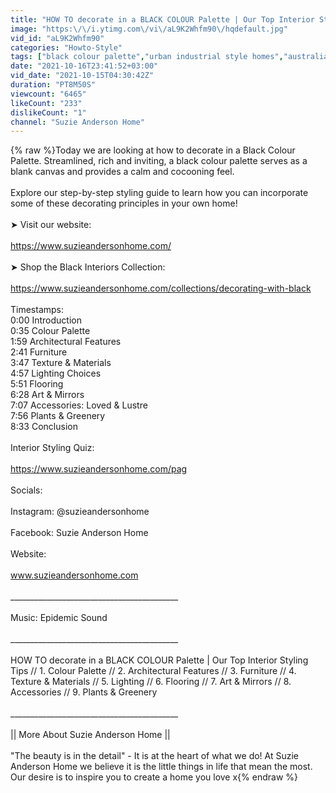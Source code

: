 ```yaml
---
title: "HOW TO decorate in a BLACK COLOUR Palette | Our Top Interior Styling Tips"
image: "https:\/\/i.ytimg.com\/vi\/aL9K2Whfm90\/hqdefault.jpg"
vid_id: "aL9K2Whfm90"
categories: "Howto-Style"
tags: ["black colour palette","urban industrial style homes","australian home tours"]
date: "2021-10-16T23:41:52+03:00"
vid_date: "2021-10-15T04:30:42Z"
duration: "PT8M50S"
viewcount: "6465"
likeCount: "233"
dislikeCount: "1"
channel: "Suzie Anderson Home"
---
```

{% raw %}Today we are looking at how to decorate in a Black Colour Palette. Streamlined, rich and inviting, a black colour palette serves as a blank canvas and provides a calm and cocooning feel.<br /><br />Explore our step-by-step styling guide to learn how you can incorporate some of these decorating principles in your own home! <br /><br />➤ Visit our website:<br /><br /><a rel="nofollow" target="blank" href="https://www.suzieandersonhome.com/">https://www.suzieandersonhome.com/</a><br /><br />➤ Shop the Black Interiors Collection:<br /><br /><a rel="nofollow" target="blank" href="https://www.suzieandersonhome.com/collections/decorating-with-black">https://www.suzieandersonhome.com/collections/decorating-with-black</a><br /><br />Timestamps:<br />0:00 Introduction<br />0:35 Colour Palette<br />1:59 Architectural Features<br />2:41 Furniture<br />3:47 Texture &amp; Materials<br />4:57 Lighting Choices<br />5:51 Flooring<br />6:28 Art &amp; Mirrors<br />7:07 Accessories: Loved &amp; Lustre<br />7:56 Plants &amp; Greenery<br />8:33 Conclusion<br /><br />Interior Styling Quiz: <br /><br /><a rel="nofollow" target="blank" href="https://www.suzieandersonhome.com/pag">https://www.suzieandersonhome.com/pag</a><br /><br />Socials:<br /><br />Instagram: @suzieandersonhome<br /><br />Facebook: Suzie Anderson Home<br /><br />Website:<br /><br />www.suzieandersonhome.com  <br /><br />__________________________________________  <br /><br />Music: Epidemic Sound <br /><br />__________________________________________  <br /><br />HOW TO decorate in a BLACK COLOUR Palette | Our Top Interior Styling Tips // 1. Colour Palette  // 2. Architectural Features // 3. Furniture // 4. Texture &amp; Materials // 5. Lighting // 6. Flooring  // 7. Art &amp; Mirrors // 8. Accessories // 9. Plants &amp; Greenery<br /><br />__________________________________________  <br /><br />|| More About Suzie Anderson Home ||   <br /><br />&quot;The beauty is in the detail&quot; - It is at the heart of what we do!  At Suzie Anderson Home we believe it is the little things in life that mean the most. Our desire is to inspire you to create a home you love x{% endraw %}
